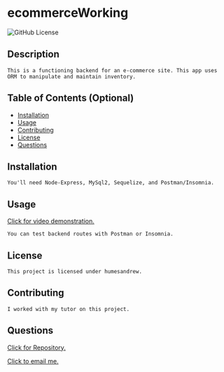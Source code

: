 # ecommerceWorking
  ![GitHub License](https://img.shields.io/badge/license-humesandrew-blue.svg)
  ## Description
    This is a functioning backend for an e-commerce site. This app uses ORM to manipulate and maintain inventory. 

  ## Table of Contents (Optional)
  - [Installation](#installation)
  - [Usage](#usage)
  - [Contributing](#contributing)
  - [License](#license)
  - [Questions](#questions)

  ## Installation
    You'll need Node-Express, MySql2, Sequelize, and Postman/Insomnia.  

  ## Usage
  [Click for video demonstration.](https://drive.google.com/file/d/1UOC8PdKw9dxlecS0KK8WbKmsDrXGTTA_/view)
    
    You can test backend routes with Postman or Insomnia. 

  ## License
    This project is licensed under humesandrew.

  ## Contributing
    I worked with my tutor on this project.

  ## Questions
  [Click for Repository.](https://github.com/humesandrew/ecommerceWorking)

  [Click to email me.](mailto:humes.andrew@gmail.com)
